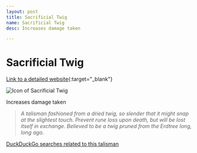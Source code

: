 ```yaml
---
layout: post
title: Sacrificial Twig
name: Sacrificial Twig
desc: Increases damage taken

---
```

# Sacrificial Twig
[Link to a detailed website](https://eldenring.wiki.fextralife.com/Sacrificial+Twig){:target="_blank"}

![Icon of Sacrificial Twig](https://eldenring.wiki.fextralife.com/file/Elden-Ring/sacrificial_twig_talisman_elden_ring_wiki_guide_200px.png)

Increases damage taken

>*A talisman fashioned from a dried twig, so slender that it might snap at the slightest touch. Prevent rune loss upon death, but will be lost itself in exchange. Believed to be a twig pruned from the Erdtree long, long ago.*

[DuckDuckGo searches related to this talisman]({{site.baseurl}}/searches/SacrificialTwig)


